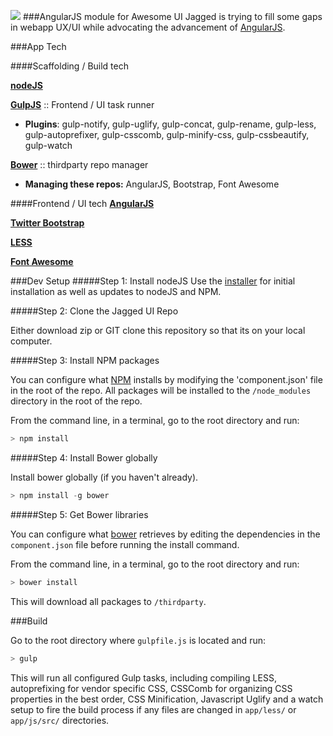 ![](https://raw2.github.com/justinwoodcock/Jagged-UI/master/app/img/jaggedUI.Logo.v0.1.png)
###AngularJS module for Awesome UI
Jagged is trying to fill some gaps in webapp UX/UI while advocating the advancement of [AngularJS](http://angularjs.org).

###App Tech

####Scaffolding / Build tech

**[nodeJS](http://nodejs.org/)**

**[GulpJS](http://gulpjs.com/)** :: Frontend / UI task runner

* **Plugins**: gulp-notify, gulp-uglify, gulp-concat, gulp-rename, gulp-less, gulp-autoprefixer, gulp-csscomb, gulp-minify-css, gulp-cssbeautify, gulp-watch

**[Bower](http://bower.io/)** :: thirdparty repo manager

* **Managing these repos:** AngularJS, Bootstrap, Font Awesome

####Frontend / UI tech
**[AngularJS](http://angularjs.org)**

**[Twitter Bootstrap](http://getbootstrap.com)**

**[LESS](http://lesscss.org)**

**[Font Awesome](http://fontawesome.io/)**


###Dev Setup
#####Step 1: Install nodeJS
Use the [installer](http://nodejs.org/download/) for initial installation as well as updates to nodeJS and NPM.

#####Step 2: Clone the Jagged UI Repo

Either download zip or GIT clone this repository so that its on your local computer.

#####Step 3: Install NPM packages

You can configure what [NPM](https://npmjs.org/) installs by modifying the 'component.json' file in the root of the repo. All packages will be installed to the `/node_modules` directory in the root of the repo.

From the command line, in a terminal, go to the root directory and run:

```javascript
> npm install
```
#####Step 4: Install Bower globally

Install bower globally (if you haven't already).
```javascript
> npm install -g bower
```

#####Step 5: Get Bower libraries

You can configure what [bower](http://sindresorhus.com/bower-components/) retrieves by editing the dependencies in the `component.json` file before running the install command.

From the command line, in a terminal, go to the root directory and run:

```js
> bower install
```

This will download all packages to `/thirdparty`.


###Build

Go to the root directory where `gulpfile.js` is located and run:

```js
> gulp
```

This will run all configured Gulp tasks, including compiling LESS, autoprefixing for vendor specific CSS, CSSComb for organizing CSS properties in the best order, CSS Minification, Javascript Uglify and a watch setup to fire the build process if any files are changed in `app/less/` or `app/js/src/` directories.
		
